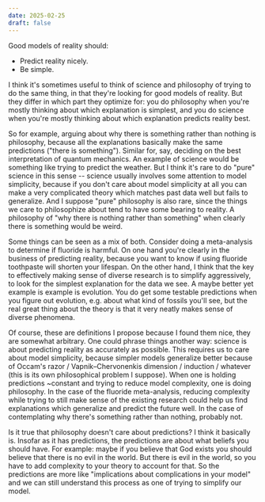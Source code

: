 ```yaml
---
date: 2025-02-25
draft: false
---
```

Good models of reality should: 
- Predict reality nicely.
- Be simple.

I think it's sometimes useful to think of science and philosophy of trying to do the same thing, in that they're looking for good models of reality. But they differ in which part they optimize for: you do philosophy when you're mostly thinking about which explanation is simplest, and you do science when you're mostly thinking about which explanation predicts reality best.

So for example, arguing about why there is something rather than nothing is philosophy, because all the explanations basically make the same predictions ("there is something"). Similar for, say, deciding on the best interpretation of quantum mechanics. An example of science would be something like trying to predict the weather. But I think it's rare to do "pure" science in this sense -- science usually involves some attention to model simplicity, because if you don't care about model simplicity at all you can make a very complicated theory which matches past data well but fails to generalize. And I suppose "pure" philosophy is also rare, since the things we care to philosophize about tend to have some bearing to reality. A philosophy of "why there is nothing rather than something" when clearly there is something would be weird.

Some things can be seen as a mix of both. Consider doing a meta-analysis to determine if fluoride is harmful. On one hand you're clearly in the business of predicting reality, because you want to know if using fluoride toothpaste will shorten your lifespan. On the other hand, I think that the key to effectively making sense of diverse research is to simplify aggressively, to look for the simplest explanation for the data we see. A maybe better yet example is example is evolution. You do get some testable predictions when you figure out evolution, e.g. about what kind of fossils you'll see, but the real great thing about the theory is that it very neatly makes sense of diverse phenomena.

Of course, these are definitions I propose because I found them nice, they are somewhat arbitrary. One could phrase things another way: science is about predicting reality as accurately as possible. This requires us to care about model simplicity, because simpler models generalize better because of Occam's razor / Vapnik–Chervonenkis dimension / induction / whatever (this is its own philosophical problem I suppose). When one is holding predictions ~constant and trying to reduce model complexity, one is doing philosophy. In the case of the fluoride meta-analysis, reducing complexity while trying to still make sense of the existing research could help us find explanations which generalize and predict the future well. In the case of contemplating why there's something rather than nothing, probably not.

Is it true that philosophy doesn't care about predictions? I think it basically is. Insofar as it has predictions, the predictions are about what beliefs you should have. For example: maybe if you believe that God exists you should believe that there is no evil in the world. But there is evil in the world, so you have to add complexity to your theory to account for that. So the predictions are more like "implications about complications in your model" and we can still understand this process as one of trying to simplify our model.